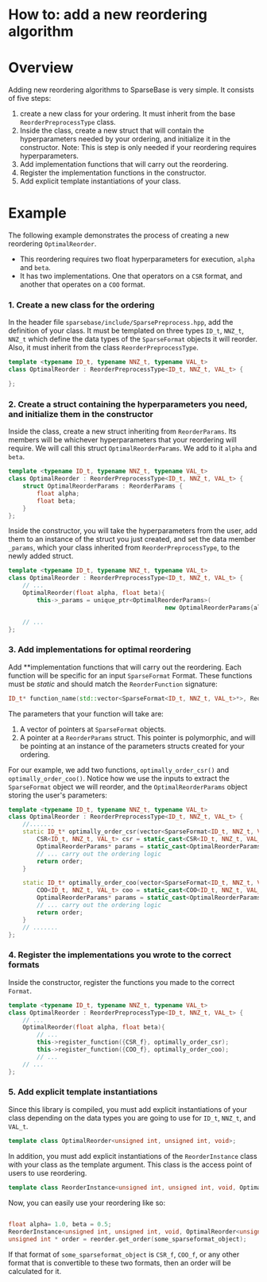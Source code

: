 # How to: add a new reordering algorithm

# Overview

Adding new reordering algorithms to SparseBase is very simple. It consists of five steps:

1. create a new class for your ordering. It must inherit from the base `ReorderPreprocessType` class.
2. Inside the class, create a new struct that will contain the hyperparameters needed by your ordering, and initialize it in the constructor. Note: This is step is only needed if your reordering requires hyperparameters.
3. Add implementation functions that will carry out the reordering. 
4. Register the implementation functions in the constructor.
5. Add explicit template instantiations of your class.

# Example

The following example demonstrates the process of creating a new reordering `OptimalReorder`.

- This reordering requires two float hyperparameters for execution, `alpha` and `beta`.
- It has two implementations. One that operators on a `CSR` format, and another that operates on a `COO` format.

### 1. Create a new class for the ordering

In the header file `sparsebase/include/SparsePreprocess.hpp`, add the definition of your class. It must be templated on three types `ID_t`, `NNZ_t`, `NNZ_t` which define the data types of the `SparseFormat` objects it will reorder. Also, it must inherit from the class `ReorderPreprocessType`.

```cpp
template <typename ID_t, typename NNZ_t, typename VAL_t>
class OptimalReorder : ReorderPreprocessType<ID_t, NNZ_t, VAL_t> {

};
```

### 2. Create a struct containing the hyperparameters you need, and initialize them in the constructor

Inside the class, create a new struct inheriting from `ReorderParams`. Its members will be whichever hyperparameters that your reordering will require. We will call this struct `OptimalReorderParams`. We add to it `alpha` and `beta`.

```cpp
template <typename ID_t, typename NNZ_t, typename VAL_t>
class OptimalReorder : ReorderPreprocessType<ID_t, NNZ_t, VAL_t> {
	struct OptimalReorderParams : ReorderParams {
		float alpha;
		float beta;
	}
};
```

Inside the constructor, you will take the hyperparameters from the user, add them to an instance of the struct you just created, and set the data member `_params`, which your class inherited from `ReorderPreprocessType`, to the newly added struct.

```cpp
template <typename ID_t, typename NNZ_t, typename VAL_t>
class OptimalReorder : ReorderPreprocessType<ID_t, NNZ_t, VAL_t> {
	// ...
	OptimalReorder(float alpha, float beta){
		this->_params = unique_ptr<OptimalReorderParams>(
											new OptimalReorderParams{alpha, beta});

	// ...
};
```

### 3. Add implementations for optimal reordering

Add **implementation functions that will carry out the reordering. Each function will be specific for an input `SparseFormat` Format. These functions must be *static* and should match the `ReorderFunction` signature:

```cpp
ID_t* function_name(std::vector<SparseFormat<ID_t, NNZ_t, VAL_t>*>, ReorderParams*) 
```

The parameters that your function will take are:

1. A vector of pointers at `SparseFormat` objects.
2. A pointer at a `ReorderParams` struct. This pointer is polymorphic, and will be pointing at an instance of the parameters structs created for your ordering. 

For our example, we add two functions, `optimally_order_csr()` and `optimally_order_coo()`. Notice how we use the inputs to extract the `SparseFormat` object we will reorder, and the `OptimalReorderParams` object storing the user's parameters:

```cpp
template <typename ID_t, typename NNZ_t, typename VAL_t>
class OptimalReorder : ReorderPreprocessType<ID_t, NNZ_t, VAL_t> {
	//.......
	static ID_t* optimally_order_csr(vector<SparseFormat<ID_t, NNZ_t, VAL_t>*> input_sf, ReorderParams* poly_params){
		CSR<ID_t, NNZ_t, VAL_t> csr = static_cast<CSR<ID_t, NNZ_t, VAL_t>(input_sf[0]);
		OptimalReorderParams* params = static_cast<OptimalReorderParams*>(poly_params);
		// ... carry out the ordering logic
		return order;
	}

	static ID_t* optimally_order_coo(vector<SparseFormat<ID_t, NNZ_t, VAL_t>*> input_sf, ReorderParams* poly_params){
		COO<ID_t, NNZ_t, VAL_t> coo = static_cast<COO<ID_t, NNZ_t, VAL_t>(input_sf[0]);
		OptimalReorderParams* params = static_cast<OptimalReorderParams*>(poly_params);
		// ... carry out the ordering logic
		return order;
	}
	// .......
};
```

### 4. Register the implementations you wrote to the correct formats

Inside the constructor, register the functions you made to the correct `Format`. 

```cpp
template <typename ID_t, typename NNZ_t, typename VAL_t>
class OptimalReorder : ReorderPreprocessType<ID_t, NNZ_t, VAL_t> {
	// ...
	OptimalReorder(float alpha, float beta){
		// ...
		this->register_function({CSR_f}, optimally_order_csr);
		this->register_function({COO_f}, optimally_order_coo);
		// ...
	// ...
};
```

### 5. Add explicit template instantiations

Since this library is compiled, you must add explicit instantiations of your class depending on the data types you are going to use for `ID_t`, `NNZ_t`, and `VAL_t`. 

```cpp
template class OptimalReorder<unsigned int, unsigned int, void>;
```

In addition, you must add explicit instantiations of the `ReorderInstance` class with your class as the template argument. This class is the access point of users to use reordering.

```cpp
template class ReorderInstance<unsigned int, unsigned int, void, OptimalReorder<unsigned int, unsigned int, void>>
```

Now, you can easily use your reordering like so:

```cpp
 
float alpha= 1.0, beta = 0.5;
ReorderInstance<unsigned int, unsigned int, void, OptimalReorder<unsigned int, unsigned int, void>> reorder(alpha, beta);
unsigned int * order = reorder.get_order(some_sparseformat_object);
```

If that format of `some_sparseformat_object` is `CSR_f`, `COO_f`, or any other format that is convertible to these two formats, then an order will be calculated for it.